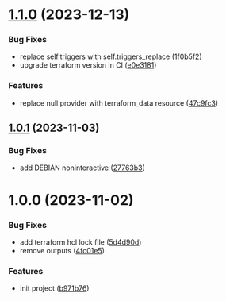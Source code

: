# [1.1.0](https://github.com/cktf/terraform-module-script/compare/1.0.1...1.1.0) (2023-12-13)


### Bug Fixes

* replace self.triggers with self.triggers_replace ([1f0b5f2](https://github.com/cktf/terraform-module-script/commit/1f0b5f25d013611673a216c463ccd93e982a42f1))
* upgrade terraform version in CI ([e0e3181](https://github.com/cktf/terraform-module-script/commit/e0e31818e692c48c25bf10233ddd259907ab5f69))


### Features

* replace null provider with terraform_data resource ([47c9fc3](https://github.com/cktf/terraform-module-script/commit/47c9fc3c8b96a7f393885926c92c5a147e7cf5d1))

## [1.0.1](https://github.com/cktf/terraform-module-script/compare/1.0.0...1.0.1) (2023-11-03)


### Bug Fixes

* add DEBIAN noninteractive ([27763b3](https://github.com/cktf/terraform-module-script/commit/27763b3726b5cdb40a2c7461f0e7ae5b82bed5b1))

# 1.0.0 (2023-11-02)


### Bug Fixes

* add terraform hcl lock file ([5d4d90d](https://github.com/cktf/terraform-module-script/commit/5d4d90de4ee29e6699aa4a4954012ad4a615cfdf))
* remove outputs ([4fc01e5](https://github.com/cktf/terraform-module-script/commit/4fc01e55afff3c8ef3563067e74290af836be3f4))


### Features

* init project ([b971b76](https://github.com/cktf/terraform-module-script/commit/b971b766655f83306ad8e8ef6a387d2842497008))
